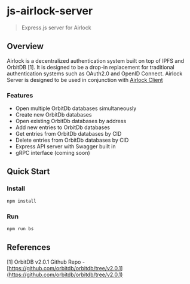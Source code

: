 # js-airlock-server

> Express.js server for Airlock


## Overview

Airlock is a decentralized authentication system built on top of IPFS and OrbitDB [1]. It is designed to be a drop-in replacement for traditional authentication systems such as OAuth2.0 and OpenID Connect. Airlock Server is designed to be used in conjunction with [Airlock Client]()

### Features

* Open multiple OrbitDb databases simultaneously
* Create new OrbitDb databases
* Open existing OrbitDb databases by address
* Add new entries to OrbitDb databases
* Get entries from OrbitDb databases by CID
* Delete entries from OrbitDb databases by CID
* Express API server with Swagger built in
* gRPC interface (coming soon)

## Quick Start

### Install

```bash
npm install
```

### Run

```bash
npm run bs
```


## References

[1] OrbitDB v2.0.1 Github Repo - [https://github.com/orbitdb/orbitdb/tree/v2.0.1](https://github.com/orbitdb/orbitdb/tree/v2.0.1)